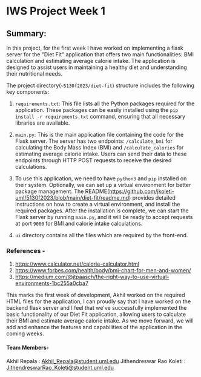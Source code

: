 # IWS Project Week 1

## Summary:

In this project, for the first week I have worked on implementing a flask server for the "Diet Fit" application that offers two main functionalities: BMI calculation and estimating average calorie intake. The application is designed to assist users in maintaining a healthy diet and understanding their nutritional needs.

The project directory(`~5130f2023/diet-fit`) structure includes the following key components:

1. `requirements.txt`: This file lists all the Python packages required for the application. These packages can be easily installed using the `pip install -r requirements.txt` command, ensuring that all necessary libraries are available.

2. `main.py`: This is the main application file containing the code for the Flask server. The server has two endpoints: `/calculate_bmi` for calculating the Body Mass Index (BMI) and `/calculate_calories` for estimating average calorie intake. Users can send their data to these endpoints through HTTP POST requests to receive the desired calculations.

3. To use this application, we need to have `python3` and `pip` installed on their system. Optionally, we can set up a virtual environment for better package management. The README(https://github.com/jkoleti-uml/5130f2023/blob/main/diet-fit/readme.md) provides detailed instructions on how to create a virtual environment, and install the required packages. After the installation is complete, we can start the Flask server by running `main.py`, and it will be ready to accept requests at port `9000` for BMI and calorie intake calculations.

4. `ui` directory contains all the files which are required by the front-end. 

### References -
1. https://www.calculator.net/calorie-calculator.html
2. https://www.forbes.com/health/body/bmi-chart-for-men-and-women/
3. https://medium.com/@jtpaasch/the-right-way-to-use-virtual-environments-1bc255a0cba7

This marks the first week of development, Akhil worked on the required HTML files for the application, I can proudly say that I have worked on the backend flask server and I feel that we've successfully implemented the basic functionality of our Diet Fit application, allowing users to calculate their BMI and estimate average calorie intake. As we move forward, we will add and enhance the features and capabilities of the application in the coming weeks.

#### Team Members-
Akhil Repala             : Akhil_Repala@student.uml.edu
Jithendreswar Rao Koleti : JithendreswarRao_Koleti@student.uml.edu